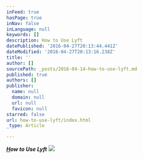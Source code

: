```yaml
---
inFeed: true
hasPage: true
inNav: false
inLanguage: null
keywords: []
description: How to Use Lyft
datePublished: '2016-04-27T20:13:44.441Z'
dateModified: '2016-04-27T20:13:16.238Z'
title: ''
author: []
sourcePath: _posts/2016-04-14-how-to-use-lyft.md
published: true
authors: []
publisher:
  name: null
  domain: null
  url: null
  favicon: null
starred: false
url: how-to-use-lyft/index.html
_type: Article

---
```

_**[H][0]ow to Use Lyft**_
![](https://the-grid-user-content.s3-us-west-2.amazonaws.com/a7b6f195-3e47-4d99-b9f7-7f11902db60c.png)

[0]: https://www.youtube.com/watch?v=rAfPM7RZiVg